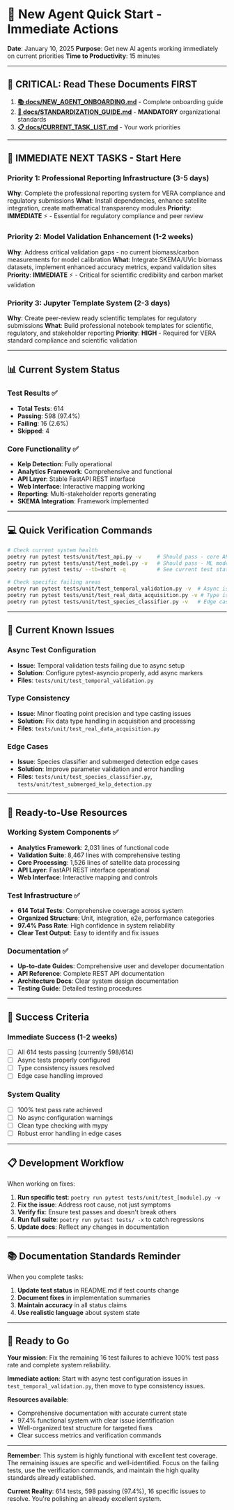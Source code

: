 # 🚀 New Agent Quick Start - Immediate Actions

**Date**: January 10, 2025
**Purpose**: Get new AI agents working immediately on current priorities
**Time to Productivity**: 15 minutes

---

## 🎯 **CRITICAL: Read These Documents FIRST**

1. **[📚 docs/NEW_AGENT_ONBOARDING.md](docs/NEW_AGENT_ONBOARDING.md)** - Complete onboarding guide
2. **[📏 docs/STANDARDIZATION_GUIDE.md](docs/STANDARDIZATION_GUIDE.md)** - **MANDATORY** organizational standards
3. **[📋 docs/CURRENT_TASK_LIST.md](docs/CURRENT_TASK_LIST.md)** - Your work priorities

---

## 🚨 **IMMEDIATE NEXT TASKS - Start Here**

### **Priority 1: Professional Reporting Infrastructure** (3-5 days)
**Why**: Complete the professional reporting system for VERA compliance and regulatory submissions
**What**: Install dependencies, enhance satellite integration, create mathematical transparency modules
**Priority**: **IMMEDIATE** ⚡ - Essential for regulatory compliance and peer review

### **Priority 2: Model Validation Enhancement** (1-2 weeks)
**Why**: Address critical validation gaps - no current biomass/carbon measurements for model calibration
**What**: Integrate SKEMA/UVic biomass datasets, implement enhanced accuracy metrics, expand validation sites
**Priority**: **IMMEDIATE** ⚡ - Critical for scientific credibility and carbon market validation

### **Priority 3: Jupyter Template System** (2-3 days)
**Why**: Create peer-review ready scientific templates for regulatory submissions
**What**: Build professional notebook templates for scientific, regulatory, and stakeholder reporting
**Priority**: **HIGH** - Required for VERA standard compliance and scientific validation

---

## 📊 **Current System Status**

### **Test Results** ✅
- **Total Tests**: 614
- **Passing**: 598 (97.4%)
- **Failing**: 16 (2.6%)
- **Skipped**: 4

### **Core Functionality** ✅
- **Kelp Detection**: Fully operational
- **Analytics Framework**: Comprehensive and functional
- **API Layer**: Stable FastAPI REST interface
- **Web Interface**: Interactive mapping working
- **Reporting**: Multi-stakeholder reports generating
- **SKEMA Integration**: Framework implemented

---

## 💻 **Quick Verification Commands**

```bash
# Check current system health
poetry run pytest tests/unit/test_api.py -v     # Should pass - core API working
poetry run pytest tests/unit/test_model.py -v   # Should pass - ML models working
poetry run pytest tests/ --tb=short -q          # See current test status

# Check specific failing areas
poetry run pytest tests/unit/test_temporal_validation.py -v  # Async issues
poetry run pytest tests/unit/test_real_data_acquisition.py -v # Type issues
poetry run pytest tests/unit/test_species_classifier.py -v   # Edge cases
```

---

## 🔧 **Current Known Issues**

### **Async Test Configuration**
- **Issue**: Temporal validation tests failing due to async setup
- **Solution**: Configure pytest-asyncio properly, add async markers
- **Files**: `tests/unit/test_temporal_validation.py`

### **Type Consistency**
- **Issue**: Minor floating point precision and type casting issues
- **Solution**: Fix data type handling in acquisition and processing
- **Files**: `tests/unit/test_real_data_acquisition.py`

### **Edge Cases**
- **Issue**: Species classifier and submerged detection edge cases
- **Solution**: Improve parameter validation and error handling
- **Files**: `tests/unit/test_species_classifier.py`, `tests/unit/test_submerged_kelp_detection.py`

---

## 📍 **Ready-to-Use Resources**

### **Working System Components** ✅
- **Analytics Framework**: 2,031 lines of functional code
- **Validation Suite**: 8,467 lines with comprehensive testing
- **Core Processing**: 1,526 lines of satellite data processing
- **API Layer**: FastAPI REST interface operational
- **Web Interface**: Interactive mapping and controls

### **Test Infrastructure** ✅
- **614 Total Tests**: Comprehensive coverage across system
- **Organized Structure**: Unit, integration, e2e, performance categories
- **97.4% Pass Rate**: High confidence in system reliability
- **Clear Test Output**: Easy to identify and fix issues

### **Documentation** ✅
- **Up-to-date Guides**: Comprehensive user and developer documentation
- **API Reference**: Complete REST API documentation
- **Architecture Docs**: Clear system design documentation
- **Testing Guide**: Detailed testing procedures

---

## 🎯 **Success Criteria**

### **Immediate Success** (1-2 weeks)
- [ ] All 614 tests passing (currently 598/614)
- [ ] Async tests properly configured
- [ ] Type consistency issues resolved
- [ ] Edge case handling improved

### **System Quality**
- [ ] 100% test pass rate achieved
- [ ] No async configuration warnings
- [ ] Clean type checking with mypy
- [ ] Robust error handling in edge cases

---

## 📋 **Development Workflow**

When working on fixes:
1. **Run specific test**: `poetry run pytest tests/unit/test_[module].py -v`
2. **Fix the issue**: Address root cause, not just symptoms
3. **Verify fix**: Ensure test passes and doesn't break others
4. **Run full suite**: `poetry run pytest tests/ -x` to catch regressions
5. **Update docs**: Reflect any changes in documentation

---

## 📚 **Documentation Standards Reminder**

When you complete tasks:
1. **Update test status** in README.md if test counts change
2. **Document fixes** in implementation summaries
3. **Maintain accuracy** in all status claims
4. **Use realistic language** about system state

---

## 🏁 **Ready to Go**

**Your mission**: Fix the remaining 16 test failures to achieve 100% test pass rate and complete system reliability.

**Immediate action**: Start with async test configuration issues in `test_temporal_validation.py`, then move to type consistency issues.

**Resources available**:
- Comprehensive documentation with accurate current state
- 97.4% functional system with clear issue identification
- Well-organized test structure for targeted fixes
- Clear success metrics and verification commands

---

**Remember**: This system is highly functional with excellent test coverage. The remaining issues are specific and well-identified. Focus on the failing tests, use the verification commands, and maintain the high quality standards already established.

**Current Reality**: 614 tests, 598 passing (97.4%), 16 specific issues to resolve. You're polishing an already excellent system.
